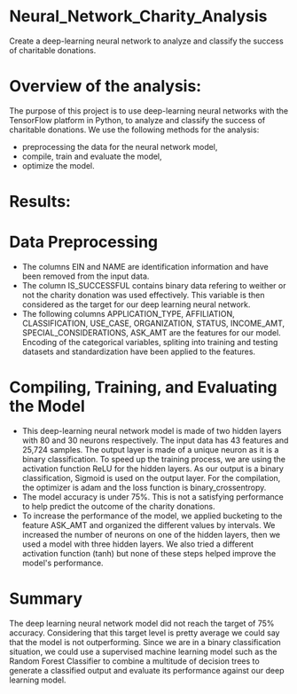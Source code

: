 # Neural_Network_Charity_Analysis
Create a deep-learning neural network to analyze and classify the success of charitable donations.

# Overview of the analysis:
 The purpose of this project is to use deep-learning neural networks with the TensorFlow platform in Python, to analyze and classify the success of charitable donations.
We use the following methods for the analysis:

- preprocessing the data for the neural network model,
- compile, train and evaluate the model,
- optimize the model.
  
# Results:

# Data Preprocessing
  - The columns EIN and NAME are identification information and have been removed from the input data.
  - The column IS_SUCCESSFUL contains binary data refering to weither or not the charity donation was used       effectively. This variable is then considered as the target for our deep learning neural network.
   - The following columns APPLICATION_TYPE, AFFILIATION, CLASSIFICATION, USE_CASE, ORGANIZATION, STATUS,         INCOME_AMT, SPECIAL_CONSIDERATIONS, ASK_AMT are the features for our model.
    Encoding of the categorical variables, spliting into training and testing datasets and standardization       have been applied to the features.
    
 # Compiling, Training, and Evaluating the Model
 - This deep-learning neural network model is made of two hidden layers with 80 and 30 neurons respectively.
The input data has 43 features and 25,724 samples.
The output layer is made of a unique neuron as it is a binary classification.
To speed up the training process, we are using the activation function ReLU for the hidden layers. As our output is a binary classification, Sigmoid is used on the output layer.
For the compilation, the optimizer is adam and the loss function is binary_crossentropy.
- The model accuracy is under 75%. This is not a satisfying performance to help predict the outcome of the charity donations.
- To increase the performance of the model, we applied bucketing to the feature ASK_AMT and organized the different values by intervals.
We increased the number of neurons on one of the hidden layers, then we used a model with three hidden layers.
We also tried a different activation function (tanh) but none of these steps helped improve the model's performance.

# Summary

The deep learning neural network model did not reach the target of 75% accuracy. Considering that this target level is pretty average we could say that the model is not outperforming.
Since we are in a binary classification situation, we could use a supervised machine learning model such as the Random Forest Classifier to combine a multitude of decision trees to generate a classified output and evaluate its performance against our deep learning model.






